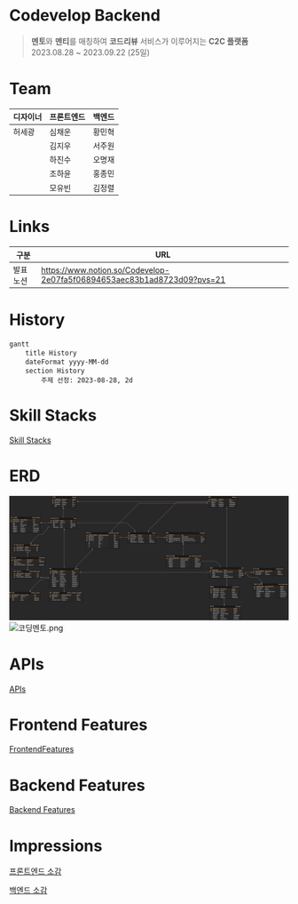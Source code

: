 # Codevelop Backend

> **멘토**와 **멘티**를 매칭하여 **코드리뷰** 서비스가 이루어지는 **C2C 플랫폼**
> 2023.08.28 ~ 2023.09.22 (25일)

# Team

|**디자이너**|**프론트엔드**|**백엔드**|
|---|---|---|
|허세광|심채운|황민혁|
||김지우|서주원|
||하진수|오명재|
||조하윤|홍종민|
||모유빈|김정렬|

# Links

| 구분 | URL |
| --- | --- |
| 발표 노션 | https://www.notion.so/Codevelop-2e07fa5f06894653aec83b1ad8723d09?pvs=21 |

# History

```mermaid
gantt
    title History
    dateFormat yyyy-MM-dd
    section History
        주제 선정: 2023-08-28, 2d
```

# Skill Stacks

[Skill Stacks](https://www.notion.so/cfe762e2f47341278be54e305d78366f?pvs=21)

# ERD
![ERD](./codevelopErd.png)
![코딩멘토.png](https://prod-files-secure.s3.us-west-2.amazonaws.com/879e8f33-24ec-40b8-9c23-665a4e68d49b/1bae6c66-1937-499f-9ac0-24209ffd6351/%EC%BD%94%EB%94%A9%EB%A9%98%ED%86%A0.png)

# APIs

[APIs](https://www.notion.so/c76e9fca3d934ac6ac3aecc0fd7a6490?pvs=21)

# Frontend Features

[FrontendFeatures](https://www.notion.so/e6ef7a50a83544289efe3900e9c706a0?pvs=21)

# Backend Features

[Backend Features](https://www.notion.so/68be6f4e8d0b43109a30f9cdecf7b245?pvs=21)

# Impressions

[프론트엔드 소감](https://www.notion.so/4085f385f50d45d78df702d418bec3e9?pvs=21)

[백엔드 소감](https://www.notion.so/093de52256c44030926b6ed53017fe69?pvs=21)

